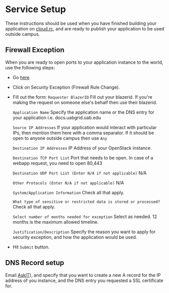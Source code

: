 # Service Setup

These instructions should be used when you have finished building your application on [cloud.rc](cloud.rc.uab.edu), and are ready to publish your application to be used outside campus.

## Firewall Exception
When you are ready to open ports to your application instance to the world, use the following steps:
* Go [here](https://uabprod.service-now.com/service_portal?id=sc_home)
* Click on Security Exception (Firewall Rule Change).
* Fill out the form:
    `Requester BlazerID`
    Fill out your blazerid. If you're making the request on someone else's behalf then use their blazerid.

    `Application Name`
    Specify the application name or the DNS entry for your application i.e. docs.uabgrid.uab.edu

    `Source IP Addresses`
    If your application would interact with particular IPs, then mention them here with a comma separator. If it should be open to anyone outside campus then use ``Any``

    `Destination IP Addresses`
    IP Address of your OpenStack instance.

    `Destination TCP Port List`
    Port that needs to be open. In case of a webapp request, you need to open 80,443

    `Destination UDP Port List (Enter N/A if not applicable)`
    N/A

    `Other Protocols (Enter N/A if not applicable)`
    N/A

    `System/Application Information`
    Check all that apply. 

    `What type of sensitive or restricted data is stored or processed?`
    Check all that apply. 

    `Select number of months needed for exception`
    Select as needed. 12 months is the maximum allowed timeline.

    `Justification/Description`
    Specify the reason you want to apply for security exception, and how the application would be used.

* Hit ``Submit`` button.


## DNS Record setup
Email [AskIT](mailto:askit@uab.edu?subject=DNS%20Request)), and specify that you want to create a new A record for the IP address of you instance, and the DNS entry you requested a SSL certificate for.


